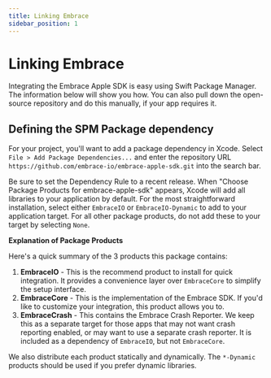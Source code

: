 ```yaml
---
title: Linking Embrace
sidebar_position: 1
---
```


# Linking Embrace

Integrating the Embrace Apple SDK is easy using Swift Package Manager. The information below will show you how. You can also pull down the open-source repository and do this manually, if your app requires it.

## Defining the SPM Package dependency

For your project, you'll want to add a package dependency in Xcode. Select `File > Add Package Dependencies...`
and enter the repository URL `https://github.com/embrace-io/embrace-apple-sdk.git` into the search bar.

Be sure to set the Dependency Rule to a recent release. When "Choose Package Products for embrace-apple-sdk" appears, Xcode will add all libraries to your application by default. For the most straightforward installation, select either `EmbraceIO` or `EmbraceIO-Dynamic` to add to your application target. For all other package products, do not add these to your target by selecting `None`.

**Explanation of Package Products**

Here's a quick summary of the 3 products this package contains:

1. **EmbraceIO** - This is the recommend product to install for quick
 integration. It provides a convenience layer over `EmbraceCore` to
 simplify the setup interface.
2. **EmbraceCore** - This is the implementation of the Embrace SDK.
If you'd like to customize your integration, this product allows you to.
3. **EmbraceCrash** - This contains the Embrace Crash Reporter. We keep this
as a separate target for those apps that may not want crash reporting enabled,
or may want to use a separate crash reporter. It is included as a dependency of
`EmbraceIO`, but not `EmbraceCore`.

We also distribute each product statically and dynamically. The `*-Dynamic` products should
be used if you prefer dynamic libraries.
